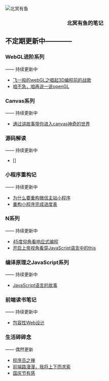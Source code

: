 ![北冥有鱼](https://desk-fd.zol-img.com.cn/t_s960x600c5/g5/M00/0A/0F/ChMkJ1ju4YqIG2K9AAK6BOHpGz8AAbn4gA849sAAroc468.jpg)

<h3 align="center">北冥有鱼的笔记</h3>

## 不定期更新中————

### WebGL进阶系列
—— 持续更新中
 - [飞一般的webGL之唱起3D编程前的战歌](https://github.com/godkun/blog/issues/1)
 - [咱不急，咱再说一说openGL](https://github.com/godkun/blog/issues/2)
 
### Canvas系列
—— 持续更新中
 - [通过讲故事带你进入canvas神奇的世界](https://github.com/godkun/blog/issues/6)
### 源码解读
—— 持续更新中
 - []
 
### 小程序重构记
—— 持续更新中
 - [为什么要重构微信主站小程序](https://github.com/godkun/blog/issues/12)
 - [重构小程序完成进度表](https://github.com/godkun/blog/issues/13)
 
### N系列
—— 持续更新中
 - [45度仰角看响应式编程](https://github.com/godkun/blog/issues/4)
 - [开启上帝视角看穿JavaScript语言中的this](https://github.com/godkun/blog/issues/3)

### 编译原理之JavaScript系列
—— 持续更新中
 - [JavaScript语言的故事](https://github.com/godkun/blog/issues/11)
 
### 前端读书笔记
—— 持续更新中
 - [包容性Web设计](https://github.com/godkun/blog/issues/3)
 
### 生活碎碎念
—— 偶然更新
 - [程序员之禅](https://github.com/godkun/blog/issues/7)
 - [前端路漫漫，我将上下而求索](https://github.com/godkun/blog/issues/5)
 - [国庆节有感](https://github.com/godkun/blog/issues/)
